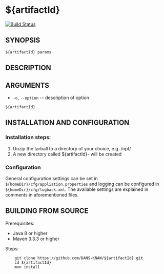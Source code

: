 ${artifactId}
===========
[![Build Status](https://travis-ci.org/DANS-KNAW/${artifactId}.png?branch=master)](https://travis-ci.org/DANS-KNAW/${artifactId})


SYNOPSIS
--------

    ${artifactId} params


DESCRIPTION
-----------

###


ARGUMENTS
---------

* ``-o``, ``--option`` -- description of option




``${artifactId}``

INSTALLATION AND CONFIGURATION
------------------------------

### Installation steps:

1. Unzip the tarball to a directory of your choice, e.g. /opt/
2. A new directory called ${artifactId}-<version> will be created


### Configuration

General configuration settings can be set in ``${homeDir}/cfg/appliation.properties`` and logging can be configured
in ``${homeDir}/cfg/logback.xml``. The available settings are explained in comments in aforementioned files.


BUILDING FROM SOURCE
--------------------

Prerequisites:

* Java 8 or higher
* Maven 3.3.3 or higher

Steps:

        git clone https://github.com/DANS-KNAW/${artifactId}.git
        cd ${artifactId}
        mvn install


[client command-line utilities]: https://wiki.duraspace.org/display/FEDORA38/Client+Command-line+Utilities
[FOXML]: https://wiki.duraspace.org/pages/viewpage.action?pageId=66585857
[dans-parent]: https://github.com/DANS-KNAW/dans-parent
[json]: http://json.org/
